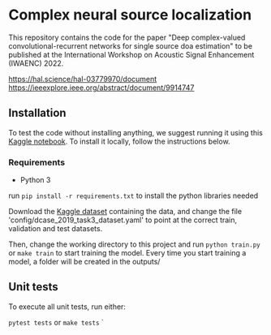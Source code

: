 # Complex neural source localization
This repository contains the code for the paper
"Deep complex-valued convolutional-recurrent networks for single source doa estimation" to be published at the
International Workshop on Acoustic Signal Enhancement (IWAENC) 2022.

https://hal.science/hal-03779970/document
https://ieeexplore.ieee.org/abstract/document/9914747


## Installation

To test the code without installing anything, we suggest running it using this [Kaggle notebook](https://www.kaggle.com/code/egrinstein/neural-doa-training-notebook). To install it locally, follow the instructions below.


### Requirements
* Python 3

run `pip install -r requirements.txt` to install the python libraries needed

Download the [Kaggle dataset](https://www.kaggle.com/datasets/egrinstein/dcase-2019-single-source) containing the data, and change the file 'config/dcase_2019_task3_dataset.yaml' to point at the correct train, validation and test datasets.

Then, change the working directory to this project and run `python train.py` or `make train` to start training the model. Every time you start training a model, a folder will be created in the outputs/ 


## Unit tests
To execute all unit tests, run either:

`pytest tests`
or
`make tests`
`
